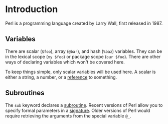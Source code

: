 # Introduction

Perl is a programming language created by Larry Wall, first released in 1987.

## Variables

There are scalar (`$foo`), array (`@bar`), and hash (`%baz`) variables.
They can be in the lexical scope (`my $foo`) or package scope (`our $foo`).
There are other ways of declaring variables which won't be covered here.

To keep things simple, only scalar variables will be used here.
A scalar is either a string, a number, or a [reference][perlreftut] to something.

## Subroutines

The `sub` keyword declares a [subroutine][perlsub].
Recent versions of Perl allow you to specify formal parameters in a [signature][perlsubsig].
Older versions of Perl would require retrieving the arguments from the special variable `@_`.

[perldata]: https://perldoc.pl/perldata
[perlreftut]: https://perldoc.pl/perlreftut
[perlsub]: https://perldoc.pl/perlsub
[perlsubsig]: https://perldoc.pl/perlsub#Signatures

